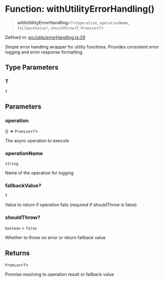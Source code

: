 # Function: withUtilityErrorHandling()

> **withUtilityErrorHandling**\<`T`\>(`operation`, `operationName`, `fallbackValue?`, `shouldThrow?`): `Promise`\<`T`\>

Defined in: [src/utils/errorHandling.ts:29](https://github.com/Nick2bad4u/Uptime-Watcher/blob/2a45eeb1723f8f7089001af2c92aa07d82dfe7e4/src/utils/errorHandling.ts#L29)

Simple error handling wrapper for utility functions.
Provides consistent error logging and error response formatting.

## Type Parameters

### T

`T`

## Parameters

### operation

() => `Promise`\<`T`\>

The async operation to execute

### operationName

`string`

Name of the operation for logging

### fallbackValue?

`T`

Value to return if operation fails (required if shouldThrow is false)

### shouldThrow?

`boolean` = `false`

Whether to throw on error or return fallback value

## Returns

`Promise`\<`T`\>

Promise resolving to operation result or fallback value
